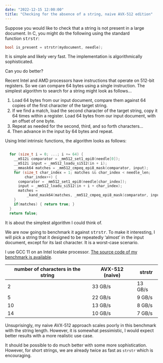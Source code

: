 ```yaml
---
date: "2022-12-15 12:00:00"
title: "Checking for the absence of a string, naive AVX-512 edition"
---
```




Suppose you would like to check that a string is not present in a large document. In C, you might do the following using the standard function <tt>strstr</tt>:
```C
bool is_present = strstr(mydocument, needle);
```


It is simple and likely very fast. The implementation is algorithmically sophisticated.

Can you do better?

Recent Intel and AMD processors have instructions that operate on 512-bit registers. So we can compare 64 bytes using a single instruction. The simplest algorithm to search for a string might look as follows&hellip;

1. Load 64 bytes from our input document, compare them against 64 copies of the first character of the target string.
1. If we find a match, load the second character of the target string, copy it 64 times within a register. Load 64 bytes from our input document, with an offset of one byte.
1. Repeat as needed for the second, third, and so forth characters&hellip;
1. Then advance in the input by 64 bytes and repeat.


Using Intel intrinsic functions, the algorithm looks as follows:
```C
  
  for (size_t i = 0; ...; i += 64) {
    __m512i comparator = _mm512_set1_epi8(needle[0]);
    __m512i input = _mm512_loadu_si512(in + i);
    __mmask64 matches = _mm512_cmpeq_epi8_mask(comparator, input);
    for (size_t char_index = 1; matches && char_index < needle_len; 
         char_index++) {
      comparator = _mm512_set1_epi8(needle[char_index]);
      input = _mm512_loadu_si512(in + i + char_index);
      matches =
          _kand_mask64(matches, _mm512_cmpeq_epi8_mask(comparator, input));
    }
    if(matches) { return true; }
  }
  return false;
```


It is about the simplest algorithm I could think of.

We are now going to benchmark it against <tt>strstr</tt>. To make it interesting, I will pick a string that it designed to be repeatedly &lsquo;almost&rsquo; in the input document, except for its last character. It is a worst-case scenario.

I use GCC 11 on an Intel Icelake processor. [The source code of my benchmark is available](https://github.com/lemire/Code-used-on-Daniel-Lemire-s-blog/tree/master/2022/12/15).

number of characters in the string |AVX-512 (naive)          |strstr                   |
-------------------------|-------------------------|-------------------------|
2                        |33 GB/s                  |13 GB/s                  |
5                        |22 GB/s                  |9 GB/s                   |
10                       |13 GB/s                  |8 GB/s                   |
14                       |10 GB/s                  |7 GB/s                   |


Unsuprisingly, my naive AVX-512 approach scales poorly in this benchmark with the string length. However, it is somewhat pessimistic, I would expect better results with a more realistic use case.

It should be possible to do much better with some more sophistication. However, for short strings, we are already twice as fast as `strstr` which is encouraging.

